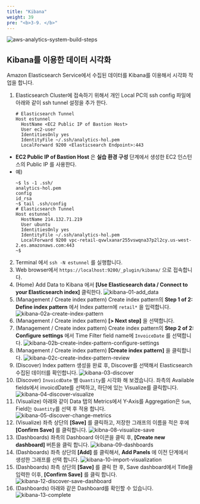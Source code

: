 ```yaml
---
title: "Kibana"
weight: 39
pre: "<b>3-9. </b>"
---
```


![aws-analytics-system-build-steps](/analytics-on-aws/images/aws-analytics-system-build-steps.png)

## Kibana를 이용한 데이터 시각화

Amazon Elasticsearch Service에서 수집된 데이터를 Kibana를 이용해서 시각화 작업을 합니다.

1. Elasticsearch Cluster에 접속하기 위해서 개인 Local PC의 ssh config 파일에 아래와 같이 ssh tunnel 설정을 추가 한다.
    ```shell script
    # Elasticsearch Tunnel
    Host estunnel
      HostName <EC2 Public IP of Bastion Host>
      User ec2-user
      IdentitiesOnly yes
      IdentityFile ~/.ssh/analytics-hol.pem
      LocalForward 9200 <Elasticsearch Endpoint>:443
    ```
  + **EC2 Public IP of Bastion Host** 은 **실습 환경 구성** 단계에서 생성한 EC2 인스턴스의 Public IP 를 사용한다.
  + 예)
    ```shell script
    ~$ ls -1 .ssh/
    analytics-hol.pem
    config
    id_rsa
    ~$ tail .ssh/config
    # Elasticsearch Tunnel
    Host estunnel
      HostName 214.132.71.219
      User ubuntu
      IdentitiesOnly yes
      IdentityFile ~/.ssh/analytics-hol.pem
      LocalForward 9200 vpc-retail-qvwlxanar255vswqna37p2l2cy.us-west-2.es.amazonaws.com:443
    ~$
    ```
2. Terminal 에서 `ssh -N estunnel` 를 실행합니다.
3. Web browser에서 `https://localhost:9200/_plugin/kibana/` 으로 접속합니다.
4. (Home) Add Data to Kibana 에서 **\[Use Elasticsearch data / Connect to your Elasticsearch index\]** 클릭한다.
![kibana-01-add_data](/analytics-on-aws/images/kibana-01-add_data.png)
5. (Management / Create index pattern) Create index pattern의 **Step 1 of 2: Define index pattern** 에서
Index pattern에 `retail*` 을 입력합니다.
![kibana-02a-create-index-pattern](/analytics-on-aws/images/kibana-02a-create-index-pattern.png)
6. (Management / Create index pattern) **\[> Next step\]** 을 선택합니다.
7. (Management / Create index pattern) Create index pattern의 **Step 2 of 2: Configure settings** 에서
Time Filter field name에 `InvoiceDate` 를 선택합니다.
![kibana-02b-create-index-pattern-configure-settings](/analytics-on-aws/images/kibana-02b-create-index-pattern-configure-settings.png)
8. (Management / Create index pattern) **\[Create index pattern\]** 을 클릭합니다.
![kibana-02c-create-index-pattern-review](/analytics-on-aws/images/kibana-02c-create-index-pattern-review.png)
9. (Discover) Index pattern 생성을 완료 후, Discover를 선택해서 Elasticsearch 수집된 데이터를 확인합니다.
![kibana-03-discover](/analytics-on-aws/images/kibana-03-discover.png)
10. (Discover) `InvoicdDate` 별 `Quantity`를 시각화 해 보겠습니다. 좌측의 Available fields에서 invoicdDate를
선택하고, 하단에 있는 Visualize를 클릭합니다.
![kibana-04-discover-visualize](/analytics-on-aws/images/kibana-04-discover-visualize.png)
11. (Visualize) 아래와 같이 Data 탭의 Metrics에서 Y-Axis를 Aggregation은 `Sum`, Field는 `Quantity`를 선택 후 적용 합니다.
![kibana-05-discover-change-metrics](/analytics-on-aws/images/kibana-05-discover-change-metrics.png)
12. (Visualize) 좌측 상단의 **\[Save\]** 를 클릭하고, 저장한 그래프의 이름을 적은 후에 **\[Confirm Save\]** 를 클릭합니다.
![kibna-08-visualize-save](/analytics-on-aws/images/kibana-08-visualize-save.png)
13. (Dashboards) 좌측의 Dashboard 아이콘을 클릭 후, **\[Create new dashboard\]** 버튼을 클릭 합니다.
![kibana-09-dashboards](/analytics-on-aws/images/kibana-09-dashboards.png)
14. (Dashboards) 좌측 상단의 **\[Add\]** 를 클릭해서, **Add Panels** 에 이전 단계에서 생성한 그래프를 선택 합니다.
![kibana-10-import-visualization](/analytics-on-aws/images/kibana-10-import-visualization.png)
15. (Dashboards) 좌측 상단의 **\[Save\]** 를 클릭 한 후, Save dashboard에서 Title을 입력한 이후, **\[Confirm Save\]** 를 클릭 합니다.
![kibana-12-discover-save-dashboard](/analytics-on-aws/images/kibana-12-discover-save-dashboard.png)
16. (Dashboards) 아래와 같은 Dashboard를 확인할 수 있습니다.
![kibana-13-complete](/analytics-on-aws/images/kibana-13-complete.png)

